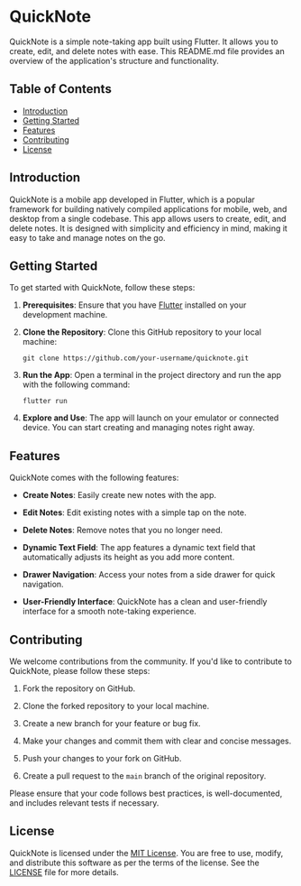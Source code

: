 # QuickNote

QuickNote is a simple note-taking app built using Flutter. It allows you to create, edit, and delete notes with ease. This README.md file provides an overview of the application's structure and functionality.

## Table of Contents

- [Introduction](#introduction)
- [Getting Started](#getting-started)
- [Features](#features)
- [Contributing](#contributing)
- [License](#license)

## Introduction

QuickNote is a mobile app developed in Flutter, which is a popular framework for building natively compiled applications for mobile, web, and desktop from a single codebase. This app allows users to create, edit, and delete notes. It is designed with simplicity and efficiency in mind, making it easy to take and manage notes on the go.

## Getting Started

To get started with QuickNote, follow these steps:

1. **Prerequisites**: Ensure that you have [Flutter](https://flutter.dev/docs/get-started/install) installed on your development machine.

2. **Clone the Repository**: Clone this GitHub repository to your local machine:

   ```
   git clone https://github.com/your-username/quicknote.git
   ```

3. **Run the App**: Open a terminal in the project directory and run the app with the following command:

   ```
   flutter run
   ```

4. **Explore and Use**: The app will launch on your emulator or connected device. You can start creating and managing notes right away.

## Features

QuickNote comes with the following features:

- **Create Notes**: Easily create new notes with the app.

- **Edit Notes**: Edit existing notes with a simple tap on the note.

- **Delete Notes**: Remove notes that you no longer need.

- **Dynamic Text Field**: The app features a dynamic text field that automatically adjusts its height as you add more content.

- **Drawer Navigation**: Access your notes from a side drawer for quick navigation.

- **User-Friendly Interface**: QuickNote has a clean and user-friendly interface for a smooth note-taking experience.

## Contributing

We welcome contributions from the community. If you'd like to contribute to QuickNote, please follow these steps:

1. Fork the repository on GitHub.

2. Clone the forked repository to your local machine.

3. Create a new branch for your feature or bug fix.

4. Make your changes and commit them with clear and concise messages.

5. Push your changes to your fork on GitHub.

6. Create a pull request to the `main` branch of the original repository.

Please ensure that your code follows best practices, is well-documented, and includes relevant tests if necessary.

## License

QuickNote is licensed under the [MIT License](LICENSE). You are free to use, modify, and distribute this software as per the terms of the license. See the [LICENSE](LICENSE) file for more details.
